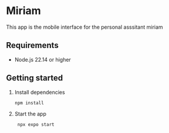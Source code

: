 # Miriam

This app is the mobile interface for the personal asssitant miriam

## Requirements

- Node.js 22.14 or higher

## Getting started

1. Install dependencies

   ```bash
   npm install
   ```

2. Start the app

   ```bash
    npx expo start
   ```
